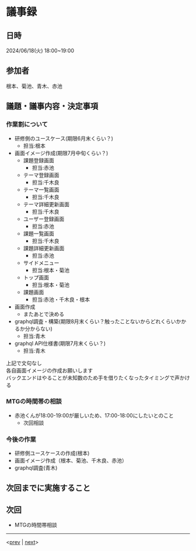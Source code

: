 # 議事録

## 日時

2024/06/18(火) 18:00~19:00

## 参加者

根本、菊池、青木、赤池

## 議題・議事内容・決定事項

### 作業割について

- 研修側のユースケース(期限6月末くらい？)
  - 担当:根本
- 画面イメージ作成(期限7月中旬くらい？)
  - 課題登録画面
    - 担当:赤池
  - テーマ登録画面
    - 担当:千木良
  - テーマ一覧画面
    - 担当:千木良
  - テーマ詳細更新画面
    - 担当:千木良
  - ユーザー登録画面
    - 担当:赤池
  - 課題一覧画面
    - 担当:千木良
  - 課題詳細更新画面
    - 担当:赤池
  - サイドメニュー
    - 担当:根本・菊池
  - トップ画面
    - 担当:根本・菊池
  - 課題画面
    - 担当:赤池・千木良・根本
- 画面作成
  - またあとで決める
- graphql調査・構築(期限8月末くらい？触ったことないからどれくらいかかるか分からない)
  - 担当:青木
- graphql API仕様書(期限7月末くらい？)
  - 担当:青木

上記で文句なし  
各自画面イメージの作成お願いします  
バックエンドはやることが未知数のため手を借りたくなったタイミングで声かける  

### MTGの時間帯の相談

- 赤池くんが18:00-19:00が厳しいため、17:00-18:00にしたいとのこと
  - 次回相談

### 今後の作業

- 研修側ユースケースの作成(根本)
- 画面イメージ作成（根本、菊池、千木良、赤池）
- graphql調査(青木)

## 次回までに実施すること

## 次回

- MTGの時間帯相談

---
<[prev](https://github.com/Future-Csg3/nkaca-training-docs/blob/main/01_議事録/20240614.md)
|
[next](https://github.com/Future-Csg3/nkaca-training-docs/blob/main/01_議事録/20240621.md)>
